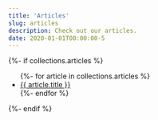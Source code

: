 ```yaml
---
title: 'Articles'
slug: articles
description: Check out our articles.
date: 2020-01-01T00:00:00-5
---
```

<!--
permalink: ./{{ slug }}/{{ pagination.pageNumber }}/index.html
pagination:
  data: collections.articles
  size: 2
  alias: articles
-->
{%- if collections.articles %}
<ul class="articles">
  {%- for article in collections.articles %}
  <li class="article">
    <a href="/articles/{{ article.slug }}">{{ article.title }}</a>
  </li><!-- .article -->
  {%- endfor %}
</ul><!-- .articles -->
{%- endif %}

<!-- include components/pagination, pages: articles -->